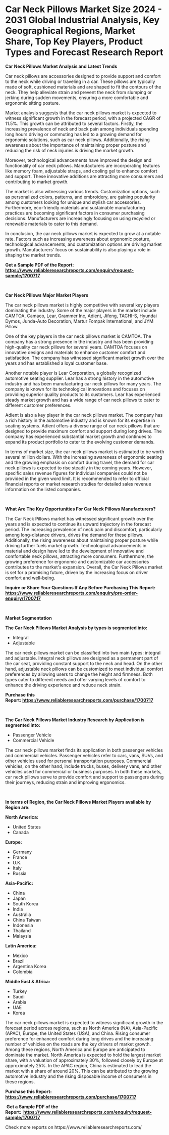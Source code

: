 <p><h1>Car Neck Pillows Market Size 2024 - 2031 Global Industrial Analysis, Key Geographical Regions, Market Share, Top Key Players, Product Types and Forecast Research Report</h1></p><p><strong>Car Neck Pillows Market Analysis and Latest Trends</strong></p>
<p><p>Car neck pillows are accessories designed to provide support and comfort to the neck while driving or traveling in a car. These pillows are typically made of soft, cushioned materials and are shaped to fit the contours of the neck. They help alleviate strain and prevent the neck from slumping or jerking during sudden movements, ensuring a more comfortable and ergonomic sitting posture.</p><p>Market analysis suggests that the car neck pillows market is expected to witness significant growth in the forecast period, with a projected CAGR of 11.5%. This growth can be attributed to several factors. Firstly, the increasing prevalence of neck and back pain among individuals spending long hours driving or commuting has led to a growing demand for ergonomic solutions, such as car neck pillows. Additionally, the rising awareness about the importance of maintaining proper posture and reducing the risk of neck injuries is driving the market growth.</p><p>Moreover, technological advancements have improved the design and functionality of car neck pillows. Manufacturers are incorporating features like memory foam, adjustable straps, and cooling gel to enhance comfort and support. These innovative additions are attracting more consumers and contributing to market growth.</p><p>The market is also witnessing various trends. Customization options, such as personalized colors, patterns, and embroidery, are gaining popularity among customers looking for unique and stylish car accessories. Furthermore, eco-friendly materials and sustainable manufacturing practices are becoming significant factors in consumer purchasing decisions. Manufacturers are increasingly focusing on using recycled or renewable materials to cater to this demand.</p><p>In conclusion, the car neck pillows market is expected to grow at a notable rate. Factors such as increasing awareness about ergonomic posture, technological advancements, and customization options are driving market growth. Manufacturers' focus on sustainability is also playing a role in shaping the market trends.</p></p>
<p><strong>Get a Sample PDF of the Report:&nbsp; <a href="https://www.reliableresearchreports.com/enquiry/request-sample/1700717">https://www.reliableresearchreports.com/enquiry/request-sample/1700717</a></strong></p>
<p>&nbsp;</p>
<p><strong>Car Neck Pillows Major Market Players</strong></p>
<p><p>The car neck pillows market is highly competitive with several key players dominating the industry. Some of the major players in the market include CAMTOA, Camaco, Lear, Grammer Inc, Adient, Jifeng, TACHI-S, Hyundai Dymos, Junda-Auto Decoration, Martur Fompak International, and JYM Pillow.</p><p>One of the key players in the car neck pillows market is CAMTOA. The company has a strong presence in the industry and has been providing high-quality car neck pillows for several years. CAMTOA focuses on innovative designs and materials to enhance customer comfort and satisfaction. The company has witnessed significant market growth over the years and has established a loyal customer base.</p><p>Another notable player is Lear Corporation, a globally recognized automotive seating supplier. Lear has a strong history in the automotive industry and has been manufacturing car neck pillows for many years. The company is known for its technological innovations and focuses on providing superior quality products to its customers. Lear has experienced steady market growth and has a wide range of car neck pillows to cater to different customer preferences.</p><p>Adient is also a key player in the car neck pillows market. The company has a rich history in the automotive industry and is known for its expertise in seating systems. Adient offers a diverse range of car neck pillows that are designed to provide maximum comfort and support during long drives. The company has experienced substantial market growth and continues to expand its product portfolio to cater to the evolving customer demands.</p><p>In terms of market size, the car neck pillows market is estimated to be worth several million dollars. With the increasing awareness of ergonomic seating and the growing emphasis on comfort during travel, the demand for car neck pillows is expected to rise steadily in the coming years. However, specific sales revenue figures for individual companies could not be provided in the given word limit. It is recommended to refer to official financial reports or market research studies for detailed sales revenue information on the listed companies.</p></p>
<p>&nbsp;</p>
<p><strong>What Are The Key Opportunities For Car Neck Pillows Manufacturers?</strong></p>
<p><p>The Car Neck Pillows market has witnessed significant growth over the years and is expected to continue its upward trajectory in the forecast period. The increasing prevalence of neck pain and discomfort, particularly among long-distance drivers, drives the demand for these pillows. Additionally, the rising awareness about maintaining proper posture while driving further fuels market growth. Technological advancements in material and design have led to the development of innovative and comfortable neck pillows, attracting more consumers. Furthermore, the growing preference for ergonomic and customizable car accessories contributes to the market's expansion. Overall, the Car Neck Pillows market is set for a promising future, driven by the increasing focus on driver comfort and well-being.</p></p>
<p><strong>Inquire or Share Your Questions If Any Before Purchasing This Report: <a href="https://www.reliableresearchreports.com/enquiry/pre-order-enquiry/1700717">https://www.reliableresearchreports.com/enquiry/pre-order-enquiry/1700717</a></strong></p>
<p>&nbsp;</p>
<p><strong>Market Segmentation</strong></p>
<p><strong>The Car Neck Pillows Market Analysis by types is segmented into:</strong></p>
<p><ul><li>Integral</li><li>Adjustable</li></ul></p>
<p><p>The car neck pillows market can be classified into two main types: integral and adjustable. Integral neck pillows are designed as a permanent part of the car seat, providing constant support to the neck and head. On the other hand, adjustable neck pillows can be customized to meet individual comfort preferences by allowing users to change the height and firmness. Both types cater to different needs and offer varying levels of comfort to enhance the driving experience and reduce neck strain.</p></p>
<p><strong>Purchase this Report:&nbsp;<a href="https://www.reliableresearchreports.com/purchase/1700717">https://www.reliableresearchreports.com/purchase/1700717</a></strong></p>
<p>&nbsp;</p>
<p><strong>The Car Neck Pillows Market Industry Research by Application is segmented into:</strong></p>
<p><ul><li>Passenger Vehicle</li><li>Commercial Vehicle</li></ul></p>
<p><p>The car neck pillows market finds its application in both passenger vehicles and commercial vehicles. Passenger vehicles refer to cars, vans, SUVs, and other vehicles used for personal transportation purposes. Commercial vehicles, on the other hand, include trucks, buses, delivery vans, and other vehicles used for commercial or business purposes. In both these markets, car neck pillows serve to provide comfort and support to passengers during their journeys, reducing strain and improving ergonomics.</p></p>
<p>&nbsp;</p>
<p><strong>In terms of Region, the Car Neck Pillows Market Players available by Region are:</strong></p>
<p>
    <p> <strong> North America: </strong>
        <ul>
            <li>United States</li>
            <li>Canada</li>
        </ul>
        </p> 
    <p> <strong> Europe: </strong>
        <ul>
            <li>Germany</li>
            <li>France</li>
            <li>U.K.</li>
            <li>Italy</li>
            <li>Russia</li>
        </ul>
        </p> 
    <p> <strong> Asia-Pacific: </strong>
        <ul>
            <li>China</li>
            <li>Japan</li>
            <li>South Korea</li>
            <li>India</li>
            <li>Australia</li>
            <li>China Taiwan</li>
            <li>Indonesia</li>
            <li>Thailand</li>
            <li>Malaysia</li>
        </ul>
        </p> 
    <p> <strong> Latin America: </strong>
        <ul>
            <li>Mexico</li>
            <li>Brazil</li>
            <li>Argentina Korea</li>
            <li>Colombia</li>
        </ul>
        </p> 
    <p> <strong> Middle East & Africa: </strong>
        <ul>
            <li>Turkey</li>
            <li>Saudi</li>
            <li>Arabia</li>
            <li>UAE</li>
            <li>Korea</li>
        </ul>
    </p>
    </p>
<p><p>The car neck pillows market is expected to witness significant growth in the forecast period across regions, such as North America (NA), Asia-Pacific (APAC), Europe, the United States (USA), and China. Rising consumer preference for enhanced comfort during long drives and the increasing number of vehicles on the roads are the key drivers of market growth. Among these regions, North America and Europe are anticipated to dominate the market. North America is expected to hold the largest market share, with a valuation of approximately 30%, followed closely by Europe at approximately 25%. In the APAC region, China is estimated to lead the market with a share of around 20%. This can be attributed to the growing automotive industry and the rising disposable income of consumers in these regions.</p></p>
<p><strong>Purchase this Report: <a href="https://www.reliableresearchreports.com/purchase/1700717">https://www.reliableresearchreports.com/purchase/1700717</a></strong></p>
<p>&nbsp;<strong>Get a Sample PDF of the Report:&nbsp;&nbsp;<a href="https://www.reliableresearchreports.com/enquiry/request-sample/1700717">https://www.reliableresearchreports.com/enquiry/request-sample/1700717</a></strong></p>
<p><strong></strong></p>
<p>Check more reports on https://www.reliableresearchreports.com/</p>